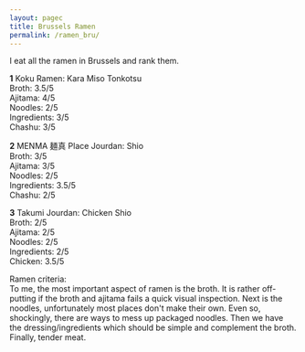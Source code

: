 ```yaml
---
layout: pagec
title: Brussels Ramen 
permalink: /ramen_bru/
---
```


I eat all the ramen in Brussels and rank them. 

**1**
Koku Ramen:	Kara Miso Tonkotsu	\
Broth: 3.5/5	\
Ajitama: 4/5	\
Noodles: 2/5	\
Ingredients: 3/5	\
Chashu: 3/5

**2**
MENMA 麺真 Place Jourdan: Shio	\
Broth: 3/5	\
Ajitama: 3/5	\
Noodles: 2/5	\
Ingredients: 3.5/5	\
Chashu: 2/5

**3**
Takumi Jourdan: Chicken Shio	\
Broth: 2/5	\
Ajitama: 2/5	\
Noodles: 2/5	\
Ingredients: 2/5	\
Chicken: 3.5/5

Ramen criteria: \
To me, the most important aspect of ramen is the broth.
It is rather off-putting if the broth and ajitama fails a quick visual inspection.
Next is the noodles, unfortunately most places don't make their own. Even so, shockingly, there are ways to mess up packaged noodles. Then we have the dressing/ingredients which should be simple and complement the broth. Finally, tender meat. 